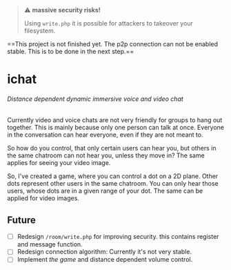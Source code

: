 >:warning: **massive security risks!**
>
>Using `write.php` it is possible for attackers to takeover your filesystem.

==This project is not finished yet. The p2p connection can not be enabled stable. This is to be done in the next step.==

# ichat 
###### Distance dependent dynamic immersive voice and video chat 

Currently video and voice chats are not very friendly for groups to hang out together. This is mainly because only one person can talk at once. Everyone in the conversation can hear everyone, even if they are not meant to.

So how do you control, that only certain users can hear you, but others in the same chatroom can not hear you, unless they move in? The same applies  for seeing your video image.

So, I've created a game, where you can control a dot on a 2D plane. Other dots represent other users in the same chatroom. You can only hear those users, whose dots are in a given range of your dot. The same can be applied for video images.

## Future
- [ ] Redesign `/room/write.php` for improving security. this contains register and message function.
- [ ] Redesign connection algorithm: Currently it's not very stable.
- [ ] Implement *the game* and distance dependent volume control.